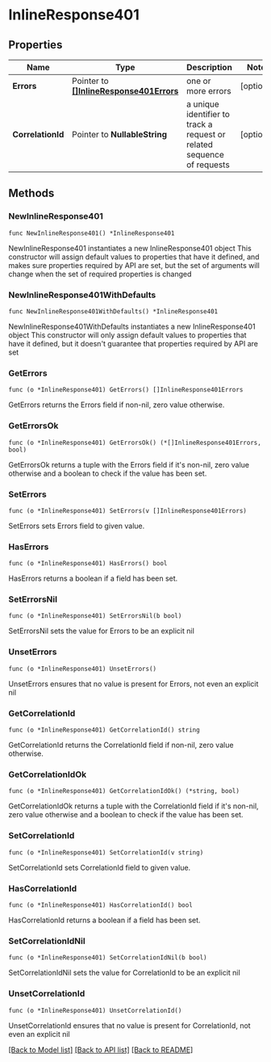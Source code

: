 # InlineResponse401

## Properties

Name | Type | Description | Notes
------------ | ------------- | ------------- | -------------
**Errors** | Pointer to [**[]InlineResponse401Errors**](inline_response_401_errors.md) | one or more errors | [optional] 
**CorrelationId** | Pointer to **NullableString** | a unique identifier to track a request or related sequence of requests | [optional] 

## Methods

### NewInlineResponse401

`func NewInlineResponse401() *InlineResponse401`

NewInlineResponse401 instantiates a new InlineResponse401 object
This constructor will assign default values to properties that have it defined,
and makes sure properties required by API are set, but the set of arguments
will change when the set of required properties is changed

### NewInlineResponse401WithDefaults

`func NewInlineResponse401WithDefaults() *InlineResponse401`

NewInlineResponse401WithDefaults instantiates a new InlineResponse401 object
This constructor will only assign default values to properties that have it defined,
but it doesn't guarantee that properties required by API are set

### GetErrors

`func (o *InlineResponse401) GetErrors() []InlineResponse401Errors`

GetErrors returns the Errors field if non-nil, zero value otherwise.

### GetErrorsOk

`func (o *InlineResponse401) GetErrorsOk() (*[]InlineResponse401Errors, bool)`

GetErrorsOk returns a tuple with the Errors field if it's non-nil, zero value otherwise
and a boolean to check if the value has been set.

### SetErrors

`func (o *InlineResponse401) SetErrors(v []InlineResponse401Errors)`

SetErrors sets Errors field to given value.

### HasErrors

`func (o *InlineResponse401) HasErrors() bool`

HasErrors returns a boolean if a field has been set.

### SetErrorsNil

`func (o *InlineResponse401) SetErrorsNil(b bool)`

 SetErrorsNil sets the value for Errors to be an explicit nil

### UnsetErrors
`func (o *InlineResponse401) UnsetErrors()`

UnsetErrors ensures that no value is present for Errors, not even an explicit nil
### GetCorrelationId

`func (o *InlineResponse401) GetCorrelationId() string`

GetCorrelationId returns the CorrelationId field if non-nil, zero value otherwise.

### GetCorrelationIdOk

`func (o *InlineResponse401) GetCorrelationIdOk() (*string, bool)`

GetCorrelationIdOk returns a tuple with the CorrelationId field if it's non-nil, zero value otherwise
and a boolean to check if the value has been set.

### SetCorrelationId

`func (o *InlineResponse401) SetCorrelationId(v string)`

SetCorrelationId sets CorrelationId field to given value.

### HasCorrelationId

`func (o *InlineResponse401) HasCorrelationId() bool`

HasCorrelationId returns a boolean if a field has been set.

### SetCorrelationIdNil

`func (o *InlineResponse401) SetCorrelationIdNil(b bool)`

 SetCorrelationIdNil sets the value for CorrelationId to be an explicit nil

### UnsetCorrelationId
`func (o *InlineResponse401) UnsetCorrelationId()`

UnsetCorrelationId ensures that no value is present for CorrelationId, not even an explicit nil

[[Back to Model list]](../README.md#documentation-for-models) [[Back to API list]](../README.md#documentation-for-api-endpoints) [[Back to README]](../README.md)


